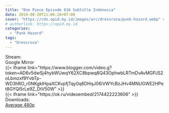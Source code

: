 ```yaml
---
title: "One Piece Episode 616 Subtitle Indonesia"
date: 2019-08-20T21:06:28+07:00
cover: "https://cdn.opid.my.id/images/arc/dressrosa/punk-hazard.webp" # Optional, cover
# authorlink: https://opid.my.id
categories:
  - "Punk Hazard"
tags:
  - "Dressrosa"
---
```

<div class="ui menu violet borderless inverted">
  <div class="header item active">
        Stream:
    </div>
  <a class="active item" data-tab="google">
    <i class="google drive icon"></i> Google
  </a>
  <a class="item nounderline" data-tab="mirror">
    <i class="odnoklassniki icon"></i> Mirror
  </a>
</div>
<div class="ui bottom attached tab segment active" style="border:0 !important;" data-tab="google">
{{< iframe link="https://www.blogger.com/video.g?token=AD6v5dwSj4hybWUwqY62XC8bpwq8Q43OphwbLRTmDvAvMGPJS2oLbmzxf9YvbTp-WD3hRO_r0NKgkIHpaXCKvpfjTqy0q6DHqJ06iVWYcBzJHv4MNUGWE2HPet8GYQI5rLe9Z_DtV50W" >}}
</div>
<div class="ui bottom attached tab segment" style="border:0 !important;" data-tab="mirror">
{{< iframe link="https://ok.ru/videoembed/2174422223606" >}}
</div>
<div class="ui menu violet borderless inverted">
  <div class="header item active">
        Downloads:
    </div>
  <a class="item nounderline" href="https://ouo.io/MUUFta" target="_blank" rel="dofollow"><i class="google drive icon"></i>
    Average 480p</a>
</div>